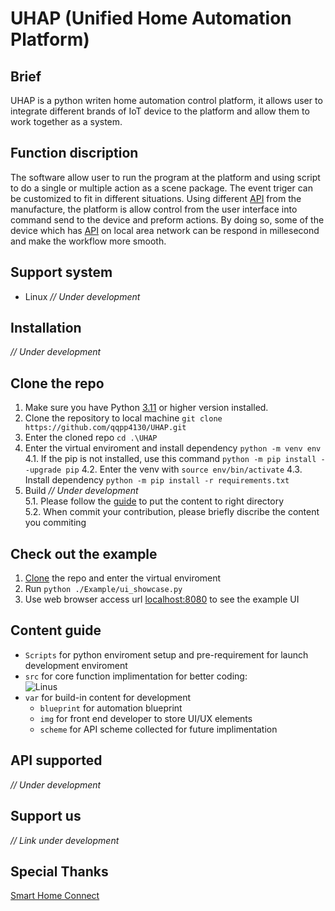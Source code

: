 # UHAP (Unified Home Automation Platform)

## Brief
UHAP is a python writen home automation control platform, it allows user to integrate different brands of IoT device to the platform and allow them to work together as a system.

## Function discription
The software allow user to run the program at the platform and using script to do a single or multiple action as a scene package. The event triger can be customized to fit in different situations.
Using different [API](#API-supported) from the manufacture, the platform is allow control from the user interface into command send to the device and preform actions. By doing so, some of the device which has [API](#API-supported) on local area network can be respond in millesecond and make the workflow more smooth.

## Support system
* Linux
_// Under development_

## Installation
_// Under development_

## Clone the repo
1. Make sure you have Python [3.11](https://www.python.org/downloads/release/python-3110/) or higher version installed.
2. Clone the repository to local machine ``git clone https://github.com/qqpp4130/UHAP.git``
3. Enter the cloned repo ``cd .\UHAP``
4. Enter the virtual enviroment and install dependency ``python -m venv env`` <br>
	4.1. If the pip is not installed, use this command ``python -m pip install --upgrade pip``
	4.2. Enter the venv with ``source env/bin/activate``
	4.3. Install dependency ``python -m pip install -r requirements.txt``
5. Build _// Under development_ <br>
	5.1. Please follow the [guide](#content-guide) to put the content to right directory<br>
	5.2. When commit your contribution, please briefly discribe the content you commiting<br>

## Check out the example
1. [Clone](#clone-the-repo) the repo and enter the virtual enviroment
2. Run ``python ./Example/ui_showcase.py``
3. Use web browser access url [localhost:8080](http://localhost:8080/page/index) to see the example UI

## Content guide
* ``Scripts`` for python enviroment setup and pre-requirement for launch development enviroment<br>
* ``src`` for core function implimentation for better coding:<br>
    ![Linus](https://pic1.zhimg.com/v2-08509d0e37e2787cb0a5e1df5c15f331_720w.jpg?source=172ae18b)<br>
* ``var`` for build-in content for development<br>
    * ``blueprint`` for automation blueprint<br>
    * ``img`` for front end developer to store UI/UX elements<br>
    * ``scheme`` for API scheme collected for future implimentation<br>
    

## API supported
_// Under development_

## Support us
_// Link under development_

## Special Thanks
[Smart Home Connect](https://smarthomeconnect.readthedocs.io/en/latest/)
